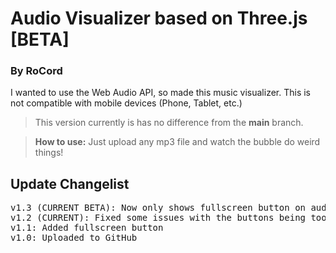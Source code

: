 # Audio Visualizer based on Three.js [BETA]
### By RoCord

I wanted to use the Web Audio API, so made this music visualizer. This is not compatible with mobile devices (Phone, Tablet, etc.)

> This version currently is has no difference from the **main** branch.

> **How to use:** Just upload any mp3 file and watch the bubble do weird things!

## Update Changelist
<pre>
v1.3 (CURRENT BETA): Now only shows fullscreen button on audio upload
v1.2 (CURRENT): Fixed some issues with the buttons being too large on some devices
v1.1: Added fullscreen button
v1.0: Uploaded to GitHub
</pre>
